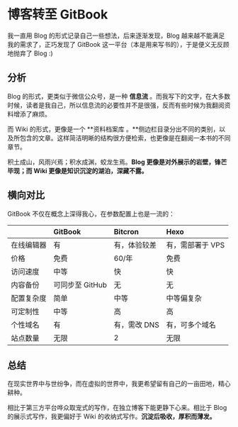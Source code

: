# 博客转至 GitBook

我一直用 Blog 的形式记录自己一些想法，后来逐渐发现，Blog 越来越不能满足我的需求了，正巧发现了 GitBook 这一平台（本是用来写书的），于是便义无反顾地抛弃了 Blog :\)

## 分析

Blog 的形式，更类似于微信公众号，是一种 **信息流** 。而我写下的文字，在大多数时候，读者是我自己，所以信息流的必要性并不是很强，反而有些时候为我翻阅资料增添了麻烦。

而 Wiki 的形式，更像是一个 **资料档案库 。**侧边栏目录分出不同的类别，以及所包含的文章。这样简洁明晰的结构很方便检索，也更像是在翻阅一本书的不同章节。

积土成山，风雨兴焉；积水成渊，蛟龙生焉。**Blog 更像是对外展示的岩壁，锋芒毕现；而 Wiki 更像是知识沉淀的湖泊，深藏不露。**

## 横向对比

GitBook 不仅在概念上深得我心，在参数配置上也是一流的：

|  | GitBook | Bitcron | Hexo |
| :--- | :--- | :--- | :--- |
| 在线编辑器 | 有 | 有，体验较差 | 有，需部署于 VPS |
| 价格 | 免费 | 60/年 | 免费 |
| 访问速度 | 中等 | 快 | 快 |
| 内容备份 | 可同步至 GitHub | 无 | 无 |
| 配置复杂度 | 简单 | 中等 | 中等偏复杂 |
| 可定制性 | 中等 | 高 | 高 |
| 个性域名 | 有 | 有，需改 DNS | 有，可多个域名 |
| 站点数量 | 无限 | 2 | 无限 |

## 总结

在现实世界中与世纷争，而在虚拟的世界中，我更希望留有自己的一亩田地，精心耕种。

相比于第三方平台哗众取宠式的写作，在独立博客下能更静下心来。相比于 Blog 的展示式写作，我更偏好于 Wiki 的收纳式写作。**沉淀后吸收，厚积而薄发。**

